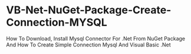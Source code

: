 # VB-Net-NuGet-Package-Create-Connection-MYSQL
How To Download, Install Mysql Connector For .Net From NuGet Package And How To Create Simple Connection Mysql And Visual Basic .Net
